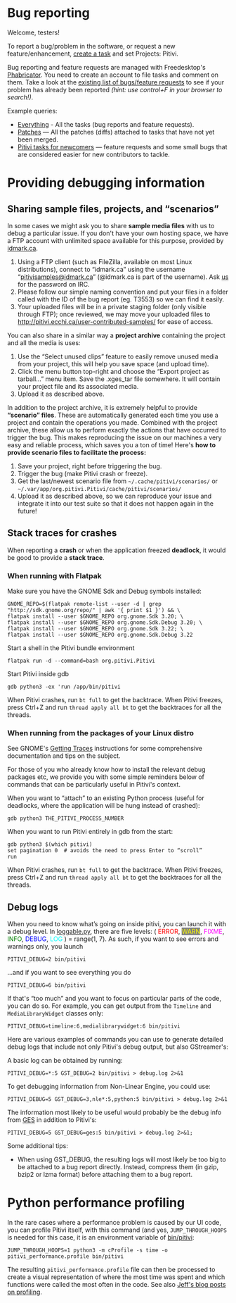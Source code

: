 # Bug reporting

Welcome, testers!

To report a bug/problem in the software, or request a new
feature/enhancement, [create a
task](https://phabricator.freedesktop.org/maniphest/task/edit/form/1/?projects=pitivi)
and set Projects: Pitivi.

Bug reporting and feature requests are managed with Freedesktop's
[Phabricator](https://phabricator.freedesktop.org). You need to create
an account to file tasks and comment on them. Take a look at the
[existing list of bugs/feature
requests](https://phabricator.freedesktop.org/tag/pitivi/) to see if
your problem has already been reported *(hint: use control+F in your
browser to search!)*.

Example queries:

-   [Everything](https://phabricator.freedesktop.org/tag/pitivi/) - All
    the tasks (bug reports and feature requests).
-   [Patches](https://phabricator.freedesktop.org/differential/query/8RA8XgY0ogT3/)
    — All the patches (diffs) attached to tasks that have not yet been
    merged.
-   [Pitivi tasks for
    newcomers](https://phabricator.freedesktop.org/project/view/111/) —
    feature requests and some small bugs that are considered easier for
    new contributors to tackle.

# Providing debugging information

## Sharing sample files, projects, and “scenarios”

In some cases we might ask you to share **sample media files** with us
to debug a particular issue. If you don't have your own hosting space,
we have a FTP account with unlimited space available for this purpose,
provided by [idmark.ca](http://idmark.ca).

1.  Using a FTP client (such as FileZilla, available on most Linux
    distributions), connect to “idmark.ca” using the username
    “pitivisamples@idmark.ca” (@idmark.ca is part of the username). Ask
    [us](The_people.md) for the password on IRC.
2.  Please follow our simple naming convention and put your files in a
    folder called with the ID of the bug report (eg. T3553) so we can
    find it easily.
3.  Your uploaded files will be in a private staging folder (only
    visible through FTP); once reviewed, we may move your uploaded files
    to <http://pitivi.ecchi.ca/user-contributed-samples/> for ease of
    access.

You can also share in a similar way a **project archive** containing the
project and all the media is uses:

1.  Use the “Select unused clips” feature to easily remove unused media
    from your project, this will help you save space (and upload time).
2.  Click the menu button top-right and choose the “Export project as
    tarball...” menu item. Save the .xges\_tar file somewhere. It will
    contain your project file and its associated media.
3.  Upload it as described above.

In addition to the project archive, it is extremely helpful to provide
**“scenario” files**. These are automatically generated each time you
use a project and contain the operations you made. Combined with the
project archive, these allow us to perform exactly the actions that have
occurred to trigger the bug. This makes reproducing the issue on our
machines a very easy and reliable process, which saves you a ton of
time! Here's **how to provide scenario files to facilitate the
process:**

1.  Save your project, right before triggering the bug.
2.  Trigger the bug (make Pitivi crash or freeze).
3.  Get the last/newest scenario file from `~/.cache/pitivi/scenarios/`
    or `~/.var/app/org.pitivi.Pitivi/cache/pitivi/scenarios/`
4.  Upload it as described above, so we can reproduce your issue and
    integrate it into our test suite so that it does not happen again in
    the future!

## Stack traces for crashes

When reporting a **crash** or when the application freezed **deadlock**,
it would be good to provide a **stack trace**.

### When running with Flatpak

Make sure you have the GNOME Sdk and Debug symbols installed:

```
GNOME_REPO=$(flatpak remote-list --user -d | grep "http://sdk.gnome.org/repo/" | awk '{ print $1 }') && \
flatpak install --user $GNOME_REPO org.gnome.Sdk 3.20; \
flatpak install --user $GNOME_REPO org.gnome.Sdk.Debug 3.20; \
flatpak install --user $GNOME_REPO org.gnome.Sdk 3.22; \
flatpak install --user $GNOME_REPO org.gnome.Sdk.Debug 3.22
```

Start a shell in the Pitivi bundle environment

```
flatpak run -d --command=bash org.pitivi.Pitivi
```

Start Pitivi inside gdb

```
gdb python3 -ex 'run /app/bin/pitivi
```

When Pitivi crashes, run `bt full` to get the backtrace. When Pitivi
freezes, press Ctrl+Z and run `thread apply all bt` to get the
backtraces for all the threads.

### When running from the packages of your Linux distro

See GNOME's [Getting
Traces](https://wiki.gnome.org/Community/GettingInTouch/Bugzilla/GettingTraces)
instructions for some comprehensive documentation and tips on the
subject.

For those of you who already know how to install the relevant debug
packages etc, we provide you with some simple reminders below of
commands that can be particularly useful in Pitivi's context.

When you want to “attach” to an existing Python process (useful for
deadlocks, where the application will be hung instead of crashed):

```
gdb python3 THE_PITIVI_PROCESS_NUMBER
```

When you want to run Pitivi entirely in gdb from the start:

```
gdb python3 $(which pitivi)
set pagination 0  # avoids the need to press Enter to “scroll”
run
```

When Pitivi crashes, run `bt full` to get the backtrace. When Pitivi
freezes, press Ctrl+Z and run `thread apply all bt` to get the
backtraces for all the threads.

## Debug logs

When you need to know what’s going on inside pitivi, you can launch it
with a debug level. In
[loggable.py](https://git.gnome.org/browse/pitivi/tree/pitivi/utils/loggable.py#n50),
there are five levels: ( <span style="color:red;">ERROR</span>,
<span style="color:yellow; background-color:gray;">WARN</span>,
<span style="color:magenta;">FIXME</span>,
<span style="color:green;">INFO</span>,
<span style="color:blue;">DEBUG</span>,
<span style="color:cyan;">LOG</span> ) = range(1, 7). As such, if you
want to see errors and warnings only, you launch

```
PITIVI_DEBUG=2 bin/pitivi
```

...and if you want to see everything you do

```
PITIVI_DEBUG=6 bin/pitivi
```

If that's “too much” and you want to focus on particular parts of the
code, you can do so. For example, you can get output from the `Timeline`
and `MediaLibraryWidget` classes only:

```
PITIVI_DEBUG=timeline:6,medialibrarywidget:6 bin/pitivi
```

Here are various examples of commands you can use to generate detailed
debug logs that include not only Pitivi's debug output, but also
GStreamer's:

A basic log can be obtained by running:

```
PITIVI_DEBUG=*:5 GST_DEBUG=2 bin/pitivi > debug.log 2>&1
```

To get debugging information from Non-Linear Engine, you could use:

```
PITIVI_DEBUG=5 GST_DEBUG=3,nle*:5,python:5 bin/pitivi > debug.log 2>&1
```

The information most likely to be useful would probably be the debug
info from [GES](GES.md) in addition to Pitivi's:

```
PITIVI_DEBUG=5 GST_DEBUG=ges:5 bin/pitivi > debug.log 2>&1;
```

Some additional tips:

-   When using GST\_DEBUG, the resulting logs will most likely be too
    big to be attached to a bug report directly. Instead, compress them
    (in gzip, bzip2 or lzma format) before attaching them to a bug
    report.

# Python performance profiling

In the rare cases where a performance problem is caused by our UI code,
you can profile Pitivi itself, with this command (and yes,
`JUMP_THROUGH_HOOPS` is needed for this case, it is an environment
variable of
[bin/pitivi](https://git.gnome.org/browse/pitivi/tree/bin/pitivi.in):

```
JUMP_THROUGH_HOOPS=1 python3 -m cProfile -s time -o pitivi_performance.profile bin/pitivi
```

The resulting `pitivi_performance.profile` file can then be processed
to create a visual representation of where the most time was spent and
which functions were called the most often in the code. See also [Jeff's
blog posts on profiling](http://jeff.ecchi.ca/blog/tag/profiling/).
